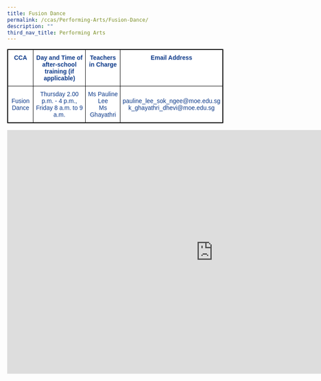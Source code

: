 ```yaml
---
title: Fusion Dance
permalink: /ccas/Performing-Arts/Fusion-Dance/
description: ""
third_nav_title: Performing Arts
---
```

<style type="text/css">
.tg  {border-collapse:collapse;border-spacing:0;}
.tg td{border-color:black;border-style:solid;border-width:1px;font-family:Arial, sans-serif;font-size:14px;
  overflow:hidden;padding:10px 5px;word-break:normal;}
.tg th{border-color:black;border-style:solid;border-width:1px;font-family:Arial, sans-serif;font-size:14px;
  font-weight:normal;overflow:hidden;padding:10px 5px;word-break:normal;}
.tg .tg-m9di{background-color:#FFF;color:#0C3989;text-align:center;vertical-align:middle}
.tg .tg-pg9x{background-color:#FFF;color:#0C3989;font-weight:bold;text-align:center;vertical-align:top}
.tg .tg-u2s6{background-color:#FFF;color:#0C3989;text-align:center;vertical-align:top}
</style>
<table class="tg" style="border: 1px solid black">
<thead>
  <tr style="border: 1px solid black">
    <th class="tg-pg9x" style="border: 1px solid black">CCA</th>
    <th class="tg-pg9x" style="border: 1px solid black">Day and Time of after-school training (if applicable)</th>
    <th class="tg-pg9x" style="border: 1px solid black">Teachers in Charge</th>
    <th class="tg-pg9x" style="border: 1px solid black">Email Address</th>
  </tr>
</thead>
<tbody>
  <tr style="border: 1px solid black">
    <td class="tg-m9di" style="border: 1px solid black">Fusion Dance</td>
    <td class="tg-m9di" style="border: 1px solid black">Thursday 2.00 p.m. - 4 p.m.,<br>Friday 8 a.m. to 9 a.m.</td>
    <td class="tg-u2s6" style="border: 1px solid black"><span style="font-weight:400;color:#0C3989">Ms Pauline Lee</span><br><span style="font-weight:400;color:#0C3989">Ms Ghayathri</span></td>
    <td class="tg-m9di" style="border: 1px solid black">pauline_lee_sok_ngee@moe.edu.sg<br>k_ghayathri_dhevi@moe.edu.sg</td>
  </tr>
</tbody>
</table>


<iframe allowfullscreen="true" height="569" width="960" frameborder="0" src="https://docs.google.com/presentation/d/e/2PACX-1vQXmYdonljOaOLzFR2_0GO3lWqQGZkMtPa1_9BfXaQfrEqRkFQf0Xl3Oe-tCFrMVczsC1qAedc932pU/embed?start=false&amp;loop=false&amp;delayms=3000"></iframe>